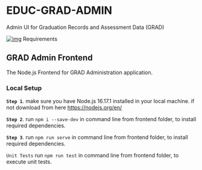 # EDUC-GRAD-ADMIN
Admin UI for Graduation Records and Assessment Data (GRAD)

[![img](https://img.shields.io/badge/Lifecycle-Experimental-339999)](https://github.com/bcgov/repomountie/blob/master/doc/lifecycle-badges.md)
Requirements


## GRAD Admin Frontend
The Node.js Frontend for GRAD Administration application.

### Local Setup
 **`Step 1`**. make sure you have Node.js 16.17.1 installed in your local machine. if not download from here https://nodejs.org/en/ 
 
 **`Step 2`**. run `npm i --save-dev` in command line from frontend folder, to install required dependencies.

  **`Step 3`**. run `npm run serve` in command line from frontend folder, to install required dependencies.
 
`Unit Tests`
    run `npm run test` in command line from frontend folder, to execute unit tests.
